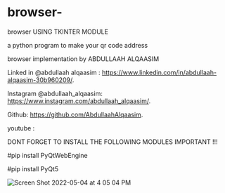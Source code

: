# browser-


browser  USING TKINTER MODULE

a python program to make your qr code address

browser  implementation by ABDULLAAH ALQAASIM

Linked in @abdullaah alqaasim : https://www.linkedin.com/in/abdullaah-alqaasim-30b960209/.

Instagram @abdullaah_alqaasim: https://www.instagram.com/abdullaah_alqaasim/.

Github: https://github.com/AbdullaahAlqaasim.

youtube :

DONT FORGET TO INSTALL THE FOLLOWING MODULES IMPORTANT !!!


#pip install PyQtWebEngine

#pip install PyQt5






![Screen Shot 2022-05-04 at 4 05 04 PM](https://user-images.githubusercontent.com/67371047/166678372-bdae0ec5-e296-4845-aa79-8115d1f50c7e.png)











